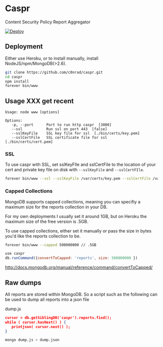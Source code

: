 # Caspr

Content Security Policy Report Aggregator

[![Deploy](https://www.herokucdn.com/deploy/button.png)](https://heroku.com/deploy?template=https://github.com/c0nrad/caspr)

## Deployment

Either use Heroku, or to install manually, install NodeJS/npm/MongoDB(>2.6).

```bash
git clone https://github.com/c0nrad/caspr.git
cd caspr
npm install
forever bin/www
```

## Usage XXX get recent

```
Usage: node www [options]

Options:
   -p, --port      Port to run http caspr  [3000]
   --ssl           Run ssl on port 443  [false]
   --sslKeyFile    SSL key file for ssl  [./bin/certs/key.pem]
   --sslCertFile   SSL certificate file for ssl  [./bin/certs/cert.pem]
```

### SSL

To use caspr with SSL, set sslKeyFIle and sslCertFile to the location of your cert and private key file on disk with `--sslKeyFile` and `--sslCertFIle`.

```bash
forever bin/www --ssl --sslKeyFile /var/certs/key.pem --sslCertFile /var/certs/cert.pem
```

### Capped Collections

MongoDB supports capped collections, meaning you can specifiy a maximum size for the reports collection in your DB.

For my own deployments I usually set it around 1GB, but on Heroku the maximum size of the free version is .5GB.

To use capped collections, either set it manually or pass the size in bytes you'd like the reports collection to be.

```bash
forever bin/www --capped 500000000 // .5GB
```

```javascript
use caspr
db.runCommand({convertToCapped: 'reports', size: 500000000 })
```
http://docs.mongodb.org/manual/reference/command/convertToCapped/

## Raw dumps

All reports are stored within MongoDB. So a script such as the following can be used to dump all reports into a json file

dump.js
```json
cursor = db.getSiblingDB('caspr').reports.find();
while ( cursor.hasNext() ) {
   printjson( cursor.next() );
}
```

```bash
mongo dump.js > dump.json
```

